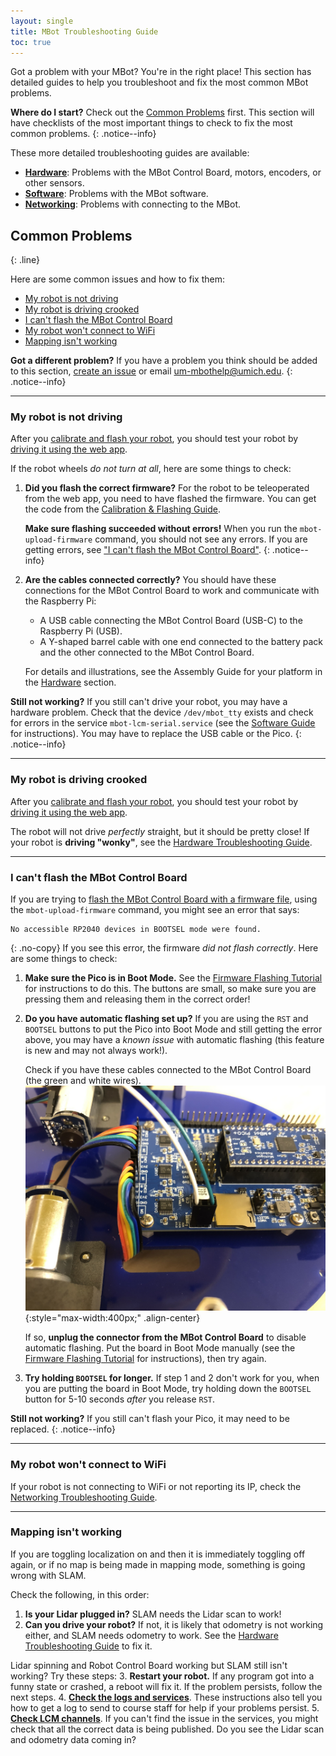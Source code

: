 ```yaml
---
layout: single
title: MBot Troubleshooting Guide
toc: true
---
```


Got a problem with your MBot? You're in the right place! This section has detailed guides to help you troubleshoot and fix the most common MBot problems.

**Where do I start?** Check out the [Common Problems](#common-problems) first. This section will have checklists of the most important things to check to fix the most common problems.
{: .notice--info}

These more detailed troubleshooting guides are available:
* [**Hardware**](/docs/troubleshooting/hardware/): Problems with the MBot Control Board, motors, encoders, or other sensors.
* [**Software**](/docs/troubleshooting/software/): Problems with the MBot software.
* [**Networking**](/docs/troubleshooting/networking/): Problems with connecting to the MBot.

## Common Problems
{: .line}

Here are some common issues and how to fix them:
* [My robot is not driving](#my-robot-is-not-driving)
* [My robot is driving crooked](#my-robot-is-driving-crooked)
* [I can't flash the MBot Control Board](#i-cant-flash-the-mbot-control-board)
* [My robot won't connect to WiFi](#my-robot-wont-connect-to-wifi)
* [Mapping isn't working](#mapping-isnt-working)

**Got a different problem?** If you have a problem you think should be added to this section, [create an issue](https://github.com/michiganrobotics/mbot/issues/new) or email [um-mbothelp@umich.edu](mailto:um-mbothelp@umich.edu).
{: .notice--info}

---

### My robot is not driving

After you [calibrate and flash your robot](/docs/setup/03-calibration/), you should test your robot by [driving it using the web app](/docs/tutorials/drive).

If the robot wheels *do not turn at all*, here are some things to check:
1. **Did you flash the correct firmware?** For the robot to be teleoperated from the web app, you need to have flashed the firmware. You can get the code from the [Calibration & Flashing Guide](/docs/setup/03-calibration/).

    **Make sure flashing succeeded without errors!** When you run the `mbot-upload-firmware` command, you should not see any errors. If you are getting errors, see ["I can't flash the MBot Control Board"](#i-cant-flash-the-mbot-control-board).
    {: .notice--info}

2. **Are the cables connected correctly?** You should have these connections for the MBot Control Board to work and communicate with the Raspberry Pi:
    * A USB cable connecting the MBot Control Board (USB-C) to the Raspberry Pi (USB).
    * A Y-shaped barrel cable with one end connected to the battery pack and the other connected to the MBot Control Board.

    For details and illustrations, see the Assembly Guide for your platform in the [Hardware](/docs/hardware) section.

**Still not working?** If you still can't drive your robot, you may have a hardware problem. Check that the device `/dev/mbot_tty` exists and check for errors in the service `mbot-lcm-serial.service` (see the [Software Guide]((/docs/troubleshooting/software/#checking-service-status)) for instructions). You may have to replace the USB cable or the Pico.
{: .notice--info}

---

### My robot is driving crooked

After you [calibrate and flash your robot](/docs/setup/03-calibration/), you should test your robot by [driving it using the web app](/docs/tutorials/drive).

The robot will not drive *perfectly* straight, but it should be pretty close! If your robot is **driving "wonky"**, see the [Hardware Troubleshooting Guide](/docs/troubleshooting/hardware).

---

### I can't flash the MBot Control Board

If you are trying to [flash the MBot Control Board with a firmware file](/docs/setup/firmware), using the `mbot-upload-firmware` command, you might see an error that says:
```
No accessible RP2040 devices in BOOTSEL mode were found.
```
{: .no-copy}
If you see this error, the firmware *did not flash correctly*. Here are some things to check:

1. **Make sure the Pico is in Boot Mode.** See the [Firmware Flashing Tutorial](/docs/setup/firmware/#1-manual-boot-mode) for instructions to do this. The buttons are small, so make sure you are pressing them and releasing them in the correct order!
2. **Do you have automatic flashing set up?** If you are using the `RST` and `BOOTSEL` buttons to put the Pico into Boot Mode and still getting the error above, you may have a *known issue* with automatic flashing (this feature is new and may not always work!).

    Check if you have these cables connected to the MBot Control Board (the green and white wires).
    ![The cable needed to automatically flash the MBot Control Board](/assets/images/setup/flash_pico_wire.jpg){:style="max-width:400px;" .align-center}

    If so, **unplug the connector from the MBot Control Board** to disable automatic flashing. Put the board in Boot Mode manually (see the [Firmware Flashing Tutorial](/docs/setup/firmware/#1-manual-boot-mode) for instructions), then try again.

3. **Try holding `BOOTSEL` for longer.** If step 1 and 2 don't work for you, when you are putting the board in Boot Mode, try holding down the `BOOTSEL` button for 5-10 seconds *after* you release `RST`.

**Still not working?** If you still can't flash your Pico, it may need to be replaced.
{: .notice--info}

---

### My robot won't connect to WiFi

If your robot is not connecting to WiFi or not reporting its IP, check the [Networking Troubleshooting Guide](/docs/troubleshooting/networking).

---

### Mapping isn't working

If you are toggling localization on and then it is immediately toggling off again, or if no map is being made in mapping mode, something is going wrong with SLAM.

Check the following, in this order:
1. **Is your Lidar plugged in?** SLAM needs the Lidar scan to work!
2. **Can you drive your robot?** If not, it is likely that odometry is not working either, and SLAM needs odometry to work. See the [Hardware Troubleshooting Guide](/docs/troubleshooting/hardware) to fix it.

Lidar spinning and Robot Control Board working but SLAM still isn't working? Try these steps:
3. **Restart your robot.** If any program got into a funny state or crashed, a reboot will fix it. If the problem persists, follow the next steps.
4. [**Check the logs and services**](/docs/troubleshooting/software/#checking-service-status). These instructions also tell you how to get a log to send to course staff for help if your problems persist.
5. [**Check LCM channels**](/docs/troubleshooting/software/#viewing-lcm-channels). If you can't find the issue in the services, you might check that all the correct data is being published. Do you see the Lidar scan and odometry data coming in?

